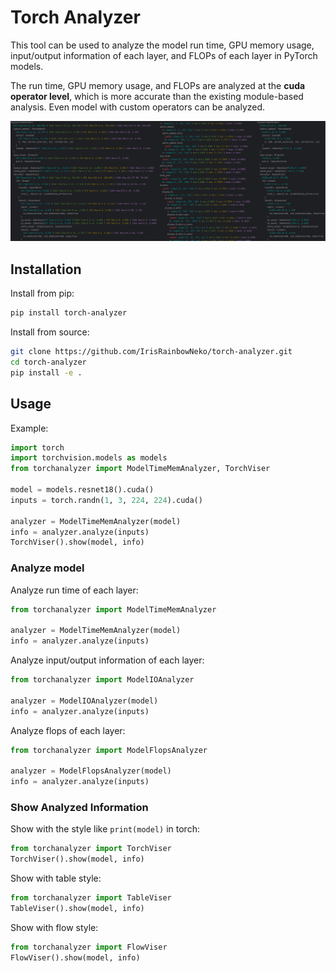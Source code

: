 # Torch Analyzer

This tool can be used to analyze the model run time, GPU memory usage, input/output information of each layer, and FLOPs of each layer in PyTorch models.

The run time, GPU memory usage, and FLOPs are analyzed at the **cuda operator level**, which is more accurate than the existing module-based analysis. Even model with custom operators can be analyzed.

![example1](./imgs/v1.png)

## Installation
Install from pip:
```bash
pip install torch-analyzer
```

Install from source:
```bash
git clone https://github.com/IrisRainbowNeko/torch-analyzer.git
cd torch-analyzer
pip install -e .
```

## Usage
Example:
```python
import torch
import torchvision.models as models
from torchanalyzer import ModelTimeMemAnalyzer, TorchViser

model = models.resnet18().cuda()
inputs = torch.randn(1, 3, 224, 224).cuda()

analyzer = ModelTimeMemAnalyzer(model)
info = analyzer.analyze(inputs)
TorchViser().show(model, info)
```

### Analyze model
Analyze run time of each layer:
```python
from torchanalyzer import ModelTimeMemAnalyzer

analyzer = ModelTimeMemAnalyzer(model)
info = analyzer.analyze(inputs)
```

Analyze input/output information of each layer:
```python
from torchanalyzer import ModelIOAnalyzer

analyzer = ModelIOAnalyzer(model)
info = analyzer.analyze(inputs)
```

Analyze flops of each layer:
```python
from torchanalyzer import ModelFlopsAnalyzer

analyzer = ModelFlopsAnalyzer(model)
info = analyzer.analyze(inputs)
```

### Show Analyzed Information
Show with the style like `print(model)` in torch:
```python
from torchanalyzer import TorchViser
TorchViser().show(model, info)
```

Show with table style:
```python
from torchanalyzer import TableViser
TableViser().show(model, info)
```

Show with flow style:
```python
from torchanalyzer import FlowViser
FlowViser().show(model, info)
```